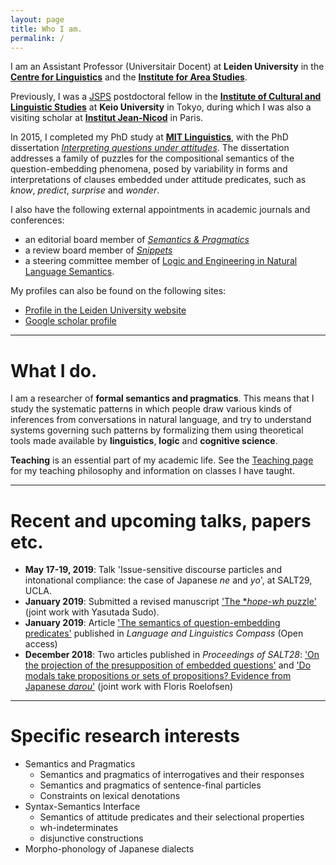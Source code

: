 ```yaml
---
layout: page
title: Who I am.
permalink: /
---
```


I am an Assistant Professor (Universitair Docent) at **Leiden University** in the **[Centre for Linguistics](https://www.universiteitleiden.nl/en/humanities/leiden-university-centre-for-linguistics)** and the **[Institute for Area Studies](https://www.universiteitleiden.nl/en/humanities/institute-for-area-studies)**.

Previously, I was a [JSPS](http://www.jsps.go.jp/english/) postdoctoral fellow in the **[Institute of Cultural and Linguistic Studies](http://www.icl.keio.ac.jp/)** at **Keio University** in Tokyo, during which I was also a visiting scholar at **[Institut Jean-Nicod](http://www.institutnicod.org/)** in Paris.

In 2015, I completed my PhD study at **[MIT Linguistics](http://web.mit.edu/linguistics/)**, with the PhD dissertation *[Interpreting questions under attitudes](http://hdl.handle.net/1721.1/99318)*. The dissertation addresses a family of puzzles for the compositional semantics of the question-embedding phenomena, posed by variability in forms and interpretations of clauses embedded under attitude predicates, such as *know*, *predict*, *surprise* and *wonder*.

I also have the following external appointments in academic journals and conferences:
- an editorial board member of *[Semantics & Pragmatics](http://semprag.org/)*
- a review board member of *[Snippets](http://www.ledonline.it/snippets/)*
- a steering committee member of [Logic and Engineering in Natural Language Semantics](http://www.is.ocha.ac.jp/~bekki/lenls/).

My profiles can also be found on the following sites:
- [Profile in the Leiden University website](https://www.universiteitleiden.nl/en/staffmembers/wataru-uegaki)
- [Google scholar profile](https://scholar.google.co.jp/citations?user=PHs9XX8AAAAJ)

---

# What I do.

I am a researcher of **formal semantics and pragmatics**. This means that I study the systematic patterns in which people draw various kinds of inferences from conversations in natural language, and try to understand systems governing such patterns by formalizing them using theoretical tools made available by **linguistics**, **logic** and **cognitive science**.

<!-- I also specialise in **Japanese linguistics**. I investigate various aspects of the grammatical structure of the languages/dialects in Japan, with an aim to uncover the nature of the similarity and differences that the Japanese languages have with other languages in the world. -->

**Teaching** is an essential part of my academic life. See the [Teaching page](wuegaki.github.io/teaching) for my teaching philosophy and information on classes I have taught.

---

# Recent and upcoming talks, papers etc.

- **May 17-19, 2019**: Talk 'Issue-sensitive discourse particles and intonational compliance: the case of Japanese *ne* and *yo*', at SALT29, UCLA.
- **January 2019**: Submitted a revised manuscript ['The *_hope-wh_ puzzle'](https://semanticsarchive.net/Archive/jczM2U5Y/paper.pdf) (joint work with Yasutada Sudo). 
- **January 2019**: Article ['The semantics of question-embedding predicates'](https://doi.org/10.1111/lnc3.12308) published in *Language and Linguistics Compass*  (Open access)
- **December 2018**: Two articles published in *Proceedings of SALT28*: ['On the projection of the presupposition of embedded questions'](https://journals.linguisticsociety.org/proceedings/index.php/SALT/article/view/28.789) and ['Do modals take propositions or sets of propositions? Evidence from Japanese *darou*'](https://journals.linguisticsociety.org/proceedings/index.php/SALT/article/view/28.809) (joint work with Floris Roelofsen)

---

# Specific research interests

- Semantics and Pragmatics
  - Semantics and pragmatics of interrogatives and their responses
  - Semantics and pragmatics of sentence-final particles
  - Constraints on lexical denotations
- Syntax-Semantics Interface
  - Semantics of attitude predicates and their selectional properties
  - wh-indeterminates
  - disjunctive constructions
- Morpho-phonology of Japanese dialects
